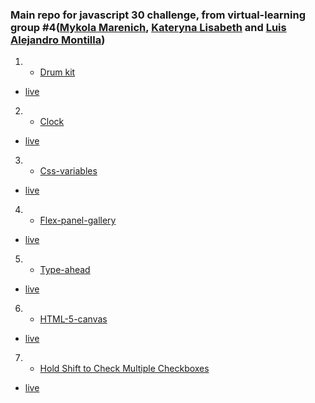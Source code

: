 ### Main repo for **javascript 30** challenge, from **virtual-learning group #4**([Mykola Marenich](https://github.com/NickMarinade), [Kateryna Lisabeth](https://github.com/KLisabeth) and [Luis Alejandro Montilla](https://github.com/AlejoVE))




1. - [Drum kit](https://github.com/KLisabeth/drum-kit)
- [live](https://klisabeth.github.io/drum-kit/)
2. - [Clock](https://github.com/NickMarinade/Clock-)
- [live](https://nickmarinade.github.io/Clock-/)
3. - [Сss-variables](https://github.com/NickMarinade/css-variables)
- [live](https://nickmarinade.github.io/css-variables/)
4. - [Flex-panel-gallery](https://github.com/KLisabeth/flex-panel-gallery)
- [live](https://nickmarinade.github.io/flex-panel-gallery/)
5. - [Type-ahead](https://github.com/KLisabeth/type-ahead)
- [live](https://klisabeth.github.io/type-ahead/)
6. - [HTML-5-canvas](https://github.com/NickMarinade/HTML-5-canvas)
- [live](https://klisabeth.github.io/HTML-5-canvas/)
7. - [Hold Shift to Check Multiple Checkboxes](https://github.com/NickMarinade/Hold-Shift-to-Check-Multiple)
- [live](https://nickmarinade.github.io/Hold-Shift-to-Check-Multiple/)



